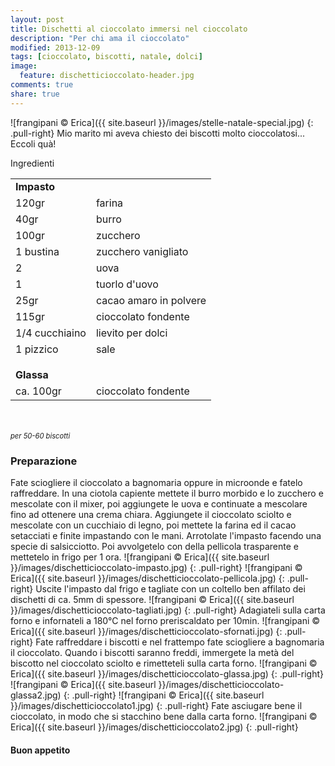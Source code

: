 ```yaml
---
layout: post
title: Dischetti al cioccolato immersi nel cioccolato
description: "Per chi ama il cioccolato"
modified: 2013-12-09
tags: [cioccolato, biscotti, natale, dolci]
image:
  feature: dischetticioccolato-header.jpg
comments: true
share: true
---
```


![frangipani © Erica]({{ site.baseurl }}/images/stelle-natale-special.jpg)
{: .pull-right}
Mio marito mi aveva chiesto dei biscotti molto cioccolatosi... Eccoli quà!


<div class="ingredients">
  <div class="ingredients-title">Ingredienti</div>
  <table>
    <tbody>
      <tr>
        <td colspan="2"><b>Impasto</b></td>
      </tr>
      <tr>
        <td>120gr</td>
        <td>farina</td>
      </tr>
      <tr>
        <td>40gr</td>
        <td>burro</td>
      </tr>
      <tr>
        <td>100gr</td>
        <td>zucchero</td>
      </tr>
      <tr>
        <td>1 bustina</td>
        <td>zucchero vanigliato</td>        
      </tr>
      <tr>
        <td>2</td>
        <td>uova</td>
      </tr>
      <tr>
        <td>1</td>
        <td>tuorlo d'uovo</td>
      </tr>
      <tr>
      	<td>25gr</td>
        <td>cacao amaro in polvere</td>
      </tr>
      <tr>
        <td>115gr</td>
        <td>cioccolato fondente</td>
      </tr>
      <tr>
        <td>1/4 cucchiaino</td>
        <td>lievito per dolci</td>
      </tr>
      <tr>
        <td>1 pizzico</td>
        <td>sale</td>
      </tr>
      <tr style="height: 15px;"></tr>
      <tr>          
        <td colspan="2"><b>Glassa</b></td>
      </tr>
      <tr>
        <td>ca. 100gr</td>
        <td>cioccolato fondente</td>       
      </tr>
    </tbody>
  </table>
  <br></br>
  <i class="pull-right" style="font-size: 80%;">per 50-60 biscotti</i>
</div>


<h3>
	<font color="grey">
		<i class="icon-cogs"></i>
	</font> Preparazione
</h3>

Fate sciogliere il cioccolato a bagnomaria oppure in microonde e fatelo raffreddare.
In una ciotola capiente mettete il burro morbido e lo zucchero e mescolate con il mixer, poi aggiungete le uova e continuate a mescolare fino ad ottenere una crema chiara. Aggiungete il cioccolato sciolto e mescolate con un cucchiaio di legno, poi mettete la farina ed il cacao setacciati e finite impastando con le mani. Arrotolate l'impasto facendo una specie di salsicciotto. Poi avvolgetelo con della pellicola trasparente e mettetelo in frigo per 1 ora.
![frangipani © Erica]({{ site.baseurl }}/images/dischetticioccolato-impasto.jpg)
{: .pull-right}
![frangipani © Erica]({{ site.baseurl }}/images/dischetticioccolato-pellicola.jpg)
{: .pull-right}
Uscite l'impasto dal frigo e tagliate con un coltello ben affilato dei dischetti di ca. 5mm di spessore.
![frangipani © Erica]({{ site.baseurl }}/images/dischetticioccolato-tagliati.jpg)
{: .pull-right}
Adagiateli sulla carta forno e infornateli a 180°C nel forno preriscaldato per 10min.
![frangipani © Erica]({{ site.baseurl }}/images/dischetticioccolato-sfornati.jpg)
{: .pull-right}
Fate raffreddare i biscotti e nel frattempo fate sciogliere a bagnomaria il cioccolato. Quando i biscotti saranno freddi, immergete la metà del biscotto nel cioccolato sciolto e rimetteteli sulla carta forno.
![frangipani © Erica]({{ site.baseurl }}/images/dischetticioccolato-glassa.jpg)
{: .pull-right}
![frangipani © Erica]({{ site.baseurl }}/images/dischetticioccolato-glassa2.jpg)
{: .pull-right}
![frangipani © Erica]({{ site.baseurl }}/images/dischetticioccolato1.jpg)
{: .pull-right}
Fate asciugare bene il cioccolato, in modo che si stacchino bene dalla carta forno.
![frangipani © Erica]({{ site.baseurl }}/images/dischetticioccolato2.jpg)
{: .pull-right}


<h4>Buon appetito
	<font color="red">
		<i class="icon-smile"></i>
	</font>
</h4>
